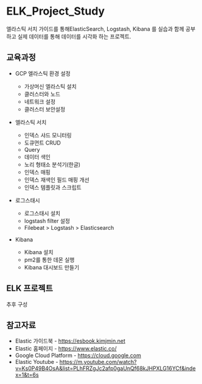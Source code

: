 # ELK_Project_Study
엘라스틱 서치 가이드를 통해ElasticSearch, Logstash, Kibana 를 실습과 함께 공부하고 실제 데이터를 통해 데이터를 시각화 하는 프로젝트.


## 교육과정
*  GCP 엘라스틱 환경 설정
	-  가상머신 엘라스틱 설치
	- 클러스터와 노드
	- 네트워크 설정
	- 클러스터 보안설정

*  엘라스틱 서치
	-  인덱스 샤드 모니터링
	- 도큐먼트 CRUD
	- Query
	- 데이터 색인
	- 노리 형태소 분석기(한글)
	- 인덱스 매핑
	- 인덱스 재색인 필드 매핑 개선
	- 인덱스 템플릿과 스크립트

*  로그스태시
	- 로그스태시 설치 
	- logstash filter 설정
	- Filebeat > Logstash > Elasticsearch

*  Kibana
	- Kibana 설치
	- pm2를 통한 데몬 실행
	- Kibana 대시보드 만들기 




##  ELK 프로젝트
추후 구성




## 참고자료
*  Elastic 가이드북 - https://esbook.kimjmin.net
* Elastic 홈페이지 - https://www.elastic.co/
* Google Cloud Platform - https://cloud.google.com 
*  Elastic Youtube - https://m.youtube.com/watch?v=Ks0P49B4OsA&list=PLhFRZgJc2afp0gaUnQf68kJHPXLG16YCf&index=1&t=6s 
